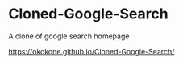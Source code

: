 # Cloned-Google-Search
A clone of google search homepage

https://okokone.github.io/Cloned-Google-Search/
